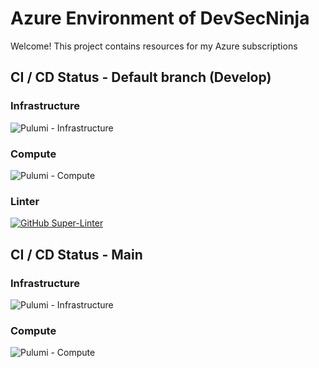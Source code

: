 # Azure Environment of DevSecNinja

Welcome! This project contains resources for my Azure subscriptions

## CI / CD Status - Default branch (Develop)

### Infrastructure

![Pulumi - Infrastructure](https://github.com/DevSecNinja/AzureEnvironment/workflows/Pulumi%20-%20Infrastructure/badge.svg)

### Compute

![Pulumi - Compute](https://github.com/DevSecNinja/AzureEnvironment/workflows/Pulumi%20-%20Compute/badge.svg)

### Linter

[![GitHub Super-Linter](https://github.com/DevSecNinja/AzureEnvironment/workflows/Lint%20Code%20Base/badge.svg)](https://github.com/marketplace/actions/super-linter)

## CI / CD Status - Main

### Infrastructure

![Pulumi - Infrastructure](https://github.com/DevSecNinja/AzureEnvironment/workflows/Pulumi%20-%20Infrastructure/badge.svg?branch=main)

### Compute

![Pulumi - Compute](https://github.com/DevSecNinja/AzureEnvironment/workflows/Pulumi%20-%20Compute/badge.svg?branch=main)
